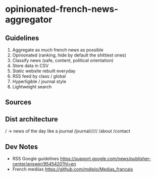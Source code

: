 # opinionated-french-news-aggregator
## Guidelines
1. Aggregate as much french news as possible
2. Opinionated (ranking, hide by default the shittiest ones)
3. Classify news (safe, content, political orientation)
4. Store data in CSV
5. Static website rebuilt everyday
6. RSS feed by class / global
7. Hyperligible / journal style
8. Lightweight search

## Sources

## Dist architecture
/ -> news of the day like a journal
/journal/<year>/<month>/<day>/<src>/<slug>
/about
/contact

## Dev Notes
- RSS Google guidelines https://support.google.com/news/publisher-center/answer/9545420?hl=en
- French mediias https://github.com/mdiplo/Medias_francais
